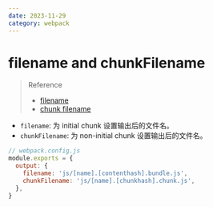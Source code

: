 ```yaml
---
date: 2023-11-29
category: webpack
---
```


# filename and chunkFilename

> Reference
> - [filename](https://webpack.js.org/configuration/output/#outputfilename)
> - [chunk filename](https://webpack.js.org/configuration/output/#outputchunkfilename)

- `filename`: 为 initial chunk 设置输出后的文件名。
- `chunkFilename`: 为 non-initial chunk 设置输出后的文件名。

```js
// webpack.config.js
module.exports = {
  output: {
    filename: 'js/[name].[contenthash].bundle.js',
    chunkFilename: 'js/[name].[chunkhash].chunk.js',
  },
}
```
